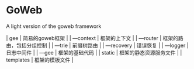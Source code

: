 # GoWeb
A light version of the goweb framework

| gee        | 简易的goweb框架          |
| —context  | 框架的上下文             |
| —router   | 框架的路由，包括分组控制 |
| —trie     | 前缀树路由               |
| —recovery | 错误恢复                 |
| —logger   | 日志中间件               |
| —gee      | 框架的基础代码           |
| static     | 框架的静态资源服务文件   |
| templates  | 框架的模板文件           |


